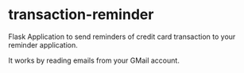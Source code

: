 # transaction-reminder

Flask Application to send reminders of credit card transaction to your reminder application.

It works by reading emails from your GMail account.

